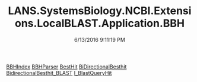 ﻿---
title: LANS.SystemsBiology.NCBI.Extensions.LocalBLAST.Application.BBH
date: 6/13/2016 9:11:19 PM
---

[BBHIndex](T-LANS.SystemsBiology.NCBI.Extensions.LocalBLAST.Application.BBH.BBHIndex.html)
[BBHParser](T-LANS.SystemsBiology.NCBI.Extensions.LocalBLAST.Application.BBH.BBHParser.html)
[BestHit](T-LANS.SystemsBiology.NCBI.Extensions.LocalBLAST.Application.BBH.BestHit.html)
[BiDirectionalBesthit](T-LANS.SystemsBiology.NCBI.Extensions.LocalBLAST.Application.BBH.BiDirectionalBesthit.html)
[BidirectionalBesthit_BLAST](T-LANS.SystemsBiology.NCBI.Extensions.LocalBLAST.Application.BBH.BidirectionalBesthit_BLAST.html)
[I_BlastQueryHit](T-LANS.SystemsBiology.NCBI.Extensions.LocalBLAST.Application.BBH.I_BlastQueryHit.html)
